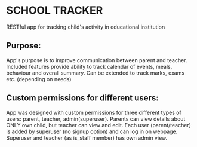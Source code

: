 # SCHOOL TRACKER
RESTful app for tracking child's activity in educational institution

## Purpose:
App's purpose is to improve communication between parent and teacher. Included features provide ability to track calendar of events, meals, behaviour and overall summary. Can be extended to track marks, exams etc. (depending on needs)

## Custom permissions for different users:
App was designed with custom permissions for three different types of users: parent, teacher, admin(superuser). Parents can view details about ONLY own child, but teacher can view and edit. 
Each user (parent/teacher) is added by superuser (no signup option) and can log in on webpage. Superuser and teacher (as is_staff member) has own admin view. 

